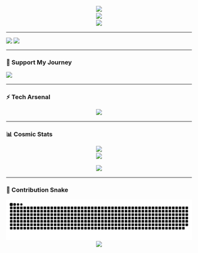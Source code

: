 <p align="center">
    <img src="https://capsule-render.vercel.app/api?type=waving&color=7B2CBF&height=100&section=header&reversal=true&animation=twinkling">
<br/>
  <img src="https://github.com/7oSkaaa/7oSkaaa/blob/main/Images/about_me.gif?raw=true" width="120px">
  <br>
  <img src="https://readme-typing-svg.demolab.com?font=Orbitron&size=26&duration=4000&pause=1000&color=9D4EDD&center=true&vCenter=true&width=500&lines=Full-Stack+Developer;Open-Source+Enthusiast;Problem+Solver">
</p>

---

<p align="left">
  <img src="https://komarev.com/ghpvc/?username=dihaxn&label=Cosmic+Visitors&color=7B2CBF&style=flat-square">
  <a href="https://twitter.com/dihaxn">
    <img src="https://img.shields.io/twitter/follow/dihaxn?logo=twitter&style=for-the-badge&color=9D4EDD&labelColor=000000">
  </a>
</p>

---

### 🚀 Support My Journey
<p align="left">
  <a href="https://www.buymeacoffee.com/ihanlaknukl">
    <img src="https://img.shields.io/badge/Buy_Me_A_Coffee-FFDD00?style=for-the-badge&logo=buy-me-a-coffee&logoColor=black">
  </a>
</p>

---

### ⚡ Tech Arsenal
<p align="center">
  <img src="https://skillicons.dev/icons?i=aws,docker,cpp,cs,java,js,ts,css,html,tailwind,php,laravel,git,mongodb,mysql,nodejs,express,react,redux,spring,figma,postman,jenkins&perline=12">
</p>

---

### 📊 Cosmic Stats
<p align="center">
  <img src="https://github-readme-stats.vercel.app/api?username=dihaxn&show_icons=true&theme=dark&bg_color=0D1117&title_color=9D4EDD&icon_color=7B2CBF&text_color=FFFFFF&border_color=7B2CBF" width="49%">
<br/>
  <img src="https://github-readme-streak-stats.herokuapp.com?user=dihaxn&theme=dark&background=0D1117&border=7B2CBF&stroke=7B2CBF&dates=9D4EDD&ring=9D4EDD&fire=9D4EDD&currStreakNum=FFFFFF&sideNums=FFFFFF&currStreakLabel=9D4EDD" width="49%">
</p>

<p align="center">
  <img src="https://github-readme-stats.vercel.app/api/top-langs?username=dihaxn&layout=compact&theme=dark&bg_color=0D1117&title_color=9D4EDD&text_color=FFFFFF&border_color=7B2CBF">
</p>

---

### 🐍 Contribution Snake
<p align="center">
  <img src="https://raw.githubusercontent.com/Platane/snk/output/github-contribution-grid-snake.svg?user=dihaxn&color=7B2CBF&radius=15&colorA=9D4EDD&colorB=7B2CBF" alt="Contribution Snake">
 <img src="https://capsule-render.vercel.app/api?type=waving&color=7B2CBF&height=120&section=footer&animation=twinkling">

</p>
